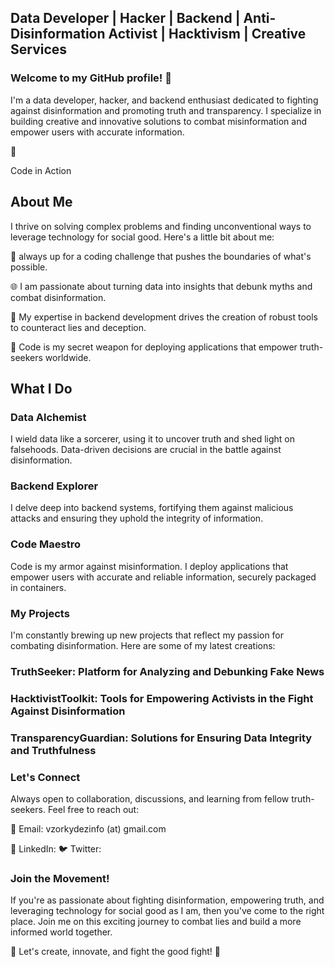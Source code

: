 ## Data Developer | Hacker | Backend | Anti-Disinformation Activist | Hacktivism | Creative Services

### Welcome to my GitHub profile! 👋

I'm a data developer, hacker, and backend enthusiast dedicated to fighting against disinformation and promoting truth and transparency. I specialize in building creative and innovative solutions to combat misinformation and empower users with accurate information.


👋


Code in Action
## About Me

I thrive on solving complex problems and finding unconventional ways to leverage technology for social good. Here's a little bit about me:


🚀 always up for a coding challenge that pushes the boundaries of what's possible.

🌐 I am passionate about turning data into insights that debunk myths and combat disinformation.

📡 My expertise in backend development drives the creation of robust tools to counteract lies and deception.

🐳 Code is my secret weapon for deploying applications that empower truth-seekers worldwide.


## What I Do
### Data Alchemist


I wield data like a sorcerer, using it to uncover truth and shed light on falsehoods. Data-driven decisions are crucial in the battle against disinformation.


### Backend Explorer

I delve deep into backend systems, fortifying them against malicious attacks and ensuring they uphold the integrity of information.


### Code Maestro

Code is my armor against misinformation. I deploy applications that empower users with accurate and reliable information, securely packaged in containers.


### My Projects

I'm constantly brewing up new projects that reflect my passion for combating disinformation. Here are some of my latest creations:



### TruthSeeker: Platform for Analyzing and Debunking Fake News

### HacktivistToolkit: Tools for Empowering Activists in the Fight Against Disinformation

### TransparencyGuardian: Solutions for Ensuring Data Integrity and Truthfulness


### Let's Connect

Always open to collaboration, discussions, and learning from fellow truth-seekers. Feel free to reach out:


📧 Email: vzorkydezinfo (at) gmail.com

📱 LinkedIn:
🐦 Twitter:


### Join the Movement!


If you're as passionate about fighting disinformation, empowering truth, and leveraging technology for social good as I am, then you've come to the right place. Join me on this exciting journey to combat lies and build a more informed world together.

🚀 Let's create, innovate, and fight the good fight! 🚀
